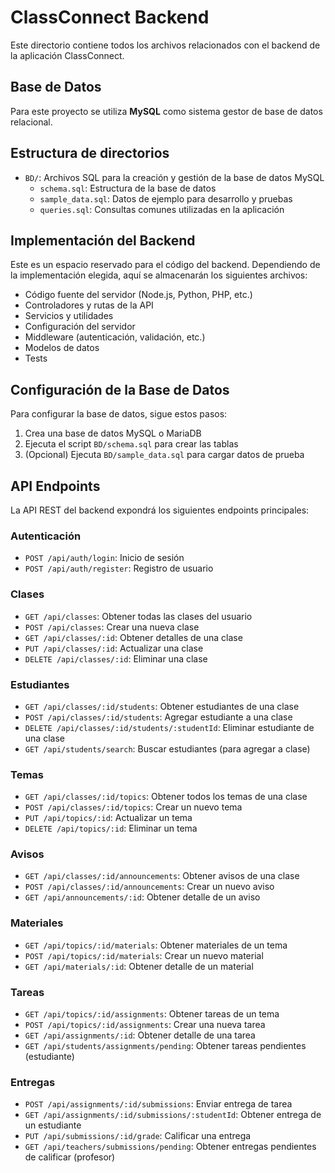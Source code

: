 
# ClassConnect Backend

Este directorio contiene todos los archivos relacionados con el backend de la aplicación ClassConnect.

## Base de Datos

Para este proyecto se utiliza **MySQL** como sistema gestor de base de datos relacional.

## Estructura de directorios

- `BD/`: Archivos SQL para la creación y gestión de la base de datos MySQL
  - `schema.sql`: Estructura de la base de datos
  - `sample_data.sql`: Datos de ejemplo para desarrollo y pruebas
  - `queries.sql`: Consultas comunes utilizadas en la aplicación

## Implementación del Backend

Este es un espacio reservado para el código del backend. Dependiendo de la implementación elegida, aquí se almacenarán los siguientes archivos:

- Código fuente del servidor (Node.js, Python, PHP, etc.)
- Controladores y rutas de la API
- Servicios y utilidades
- Configuración del servidor
- Middleware (autenticación, validación, etc.)
- Modelos de datos
- Tests

## Configuración de la Base de Datos

Para configurar la base de datos, sigue estos pasos:

1. Crea una base de datos MySQL o MariaDB
2. Ejecuta el script `BD/schema.sql` para crear las tablas
3. (Opcional) Ejecuta `BD/sample_data.sql` para cargar datos de prueba

## API Endpoints

La API REST del backend expondrá los siguientes endpoints principales:

### Autenticación
- `POST /api/auth/login`: Inicio de sesión
- `POST /api/auth/register`: Registro de usuario

### Clases
- `GET /api/classes`: Obtener todas las clases del usuario
- `POST /api/classes`: Crear una nueva clase
- `GET /api/classes/:id`: Obtener detalles de una clase
- `PUT /api/classes/:id`: Actualizar una clase
- `DELETE /api/classes/:id`: Eliminar una clase

### Estudiantes
- `GET /api/classes/:id/students`: Obtener estudiantes de una clase
- `POST /api/classes/:id/students`: Agregar estudiante a una clase
- `DELETE /api/classes/:id/students/:studentId`: Eliminar estudiante de una clase
- `GET /api/students/search`: Buscar estudiantes (para agregar a clase)

### Temas
- `GET /api/classes/:id/topics`: Obtener todos los temas de una clase
- `POST /api/classes/:id/topics`: Crear un nuevo tema
- `PUT /api/topics/:id`: Actualizar un tema
- `DELETE /api/topics/:id`: Eliminar un tema

### Avisos
- `GET /api/classes/:id/announcements`: Obtener avisos de una clase
- `POST /api/classes/:id/announcements`: Crear un nuevo aviso
- `GET /api/announcements/:id`: Obtener detalle de un aviso

### Materiales
- `GET /api/topics/:id/materials`: Obtener materiales de un tema
- `POST /api/topics/:id/materials`: Crear un nuevo material
- `GET /api/materials/:id`: Obtener detalle de un material

### Tareas
- `GET /api/topics/:id/assignments`: Obtener tareas de un tema
- `POST /api/topics/:id/assignments`: Crear una nueva tarea
- `GET /api/assignments/:id`: Obtener detalle de una tarea
- `GET /api/students/assignments/pending`: Obtener tareas pendientes (estudiante)

### Entregas
- `POST /api/assignments/:id/submissions`: Enviar entrega de tarea
- `GET /api/assignments/:id/submissions/:studentId`: Obtener entrega de un estudiante
- `PUT /api/submissions/:id/grade`: Calificar una entrega
- `GET /api/teachers/submissions/pending`: Obtener entregas pendientes de calificar (profesor)
